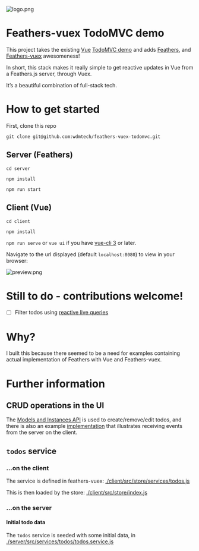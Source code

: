 ![logo.png](logo.png)

# Feathers-vuex TodoMVC demo

This project takes the existing [Vue](https://vuejs.org) [TodoMVC demo](https://vuejs.org/v2/examples/todomvc.html) and adds [Feathers](https://featherjs.com), and [Feathers-vuex](https://feathers-plus.github.io/v1/feathers-vuex) awesomeness!

In short, this stack makes it really simple to get reactive updates in Vue from a Feathers.js server, through Vuex.
 
It’s a beautiful combination of full-stack tech.

# How to get started

First, clone this repo

`git clone git@github.com:wdmtech/feathers-vuex-todomvc.git`

## Server (Feathers)

`cd server`

`npm install`

`npm run start`

## Client (Vue)

`cd client`

`npm install`

`npm run serve` or `vue ui` if you have [vue-cli 3](https://cli.vuejs.org/) or later.

Navigate to the url displayed (default `localhost:8080`) to view in your browser:

![preview.png](preview.png)

# Still to do - contributions welcome!

- [ ] Filter todos using [reactive live queries](https://feathers-plus.github.io/v1/feathers-vuex/common-patterns.html#Reactive-Lists-with-Live-Queries)

# Why?

I built this because there seemed to be a need for examples containing actual implementation of Feathers with Vue and Feathers-vuex.

# Further information

## CRUD operations in the UI

The [Models and Instances API](https://feathers-plus.github.io/v1/feathers-vuex/model-classes.html) is used to create/remove/edit todos, and there is also an example [implementation](https://github.com/wdmtech/feathers-vuex-todomvc/blob/master/client/src/mixins/LoopsMixin.js) that illustrates receiving events from the server on the client.  

## `todos` service

### &hellip;on the client

The service is defined in feathers-vuex: [./client/src/store/services/todos.js](https://github.com/wdmtech/feathers-vuex-todomvc/blob/master/client/src/store/services/todos.js)

This is then loaded by the store: [./client/src/store/index.js](https://github.com/wdmtech/feathers-vuex-todomvc/blob/master/client/src/store/index.js)

### &hellip;on the server

#### Initial todo data

The `todos` service is seeded with some initial data, in [./server/src/services/todos/todos.service.js](https://github.com/wdmtech/feathers-vuex-todomvc/blob/master/server/src/services/todos/todos.service.js)
